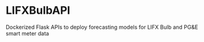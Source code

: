 # LIFXBulbAPI
Dockerized Flask APIs to deploy forecasting models for LIFX Bulb and PG&amp;E smart meter data
